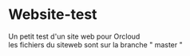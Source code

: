 # Website-test
Un petit test d'un site web pour Orcloud  
les fichiers du siteweb sont sur la branche " master " 
